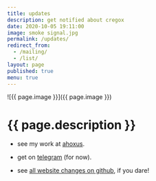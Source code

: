 ```yaml
---
title: updates
description: get notified about cregox
date: 2020-10-05 19:11:00
image: smoke signal.jpg
permalink: /updates/
redirect_from:
  - /mailing/
  - /list/
layout: page
published: true
menu: true
---
```


![{{ page.image }}]({{ page.image }})

# {{ page.description }}

- see my work at [ahoxus](/ahoxus).

- get on [telegram](/telegram) (for now).

- see [all website changes on github](https://github.com/cregox/cregox.github.io/commits/master), if you dare!
